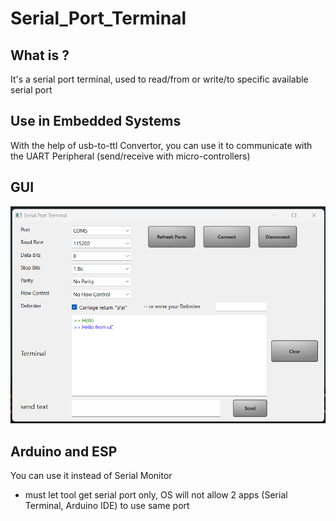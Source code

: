 # Serial_Port_Terminal
## What is ?
It's a serial port terminal, used to read/from or write/to specific available serial port

## Use in Embedded Systems
With the help of usb-to-ttl Convertor, you can use it to communicate with the UART Peripheral (send/receive with micro-controllers)

## GUI
![](https://github.com/abdelrahman99999/Serial_Port_Terminal/blob/main/Screenshot.png?raw=true)

## Arduino and ESP
You can use it instead of Serial Monitor
  * must let tool get serial port only, OS will not allow 2 apps (Serial Terminal, Arduino IDE) to use same port
